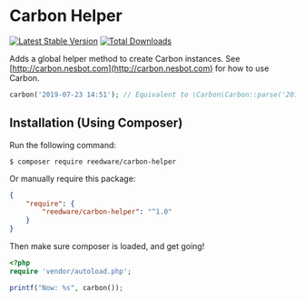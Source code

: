 # Carbon Helper

[![Latest Stable Version](https://img.shields.io/packagist/v/reedware/carbon-helper.svg?style=flat-square)](https://packagist.org/packages/reedware/carbon-helper)
[![Total Downloads](https://img.shields.io/packagist/dt/reedware/carbon-helper)](https://packagist.org/packages/reedware/carbon-helper)

Adds a global helper method to create Carbon instances. See [http://carbon.nesbot.com](http://carbon.nesbot.com) for how to use Carbon.

```php
carbon('2019-07-23 14:51'); // Equivalent to \Carbon\Carbon::parse('2019-07-23 14:51');
```

## Installation (Using Composer)

Run the following command:


```
$ composer require reedware/carbon-helper
```

Or manually require this package:

```json
{
    "require": {
        "reedware/carbon-helper": "^1.0"
    }
}
```

Then make sure composer is loaded, and get going!

```php
<?php
require 'vendor/autoload.php';

printf("Now: %s", carbon());
```

